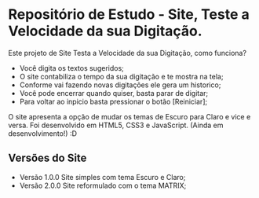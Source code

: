 ﻿# Repositório de Estudo - Site, Teste a Velocidade da sua Digitação.

Este projeto de Site Testa a Velocidade da sua Digitação, como funciona?
- Você digita os textos sugeridos;
- O site contabiliza o tempo da sua digitação e te mostra na tela;
- Conforme vai fazendo novas digitações ele gera um historico;
- Você pode encerrar quando quiser, basta parar de digitar;
- Para voltar ao inpicio basta pressionar o botão [Reiniciar];

O site apresenta a opção de mudar os temas de Escuro para Claro e vice e versa.
Foi desenvolvido em HTML5, CSS3 e JavaScript.
(Ainda em desenvolvimento!) :D

## Versões do Site
- Versão 1.0.0 Site simples com tema Escuro e Claro;
- Versão 2.0.0 Site reformulado com o tema MATRIX;